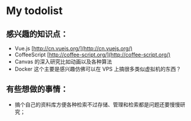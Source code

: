 My todolist
===

## 感兴趣的知识点： ##

* Vue.js [http://cn.vuejs.org/](http://cn.vuejs.org/)
* CoffeeScript [http://coffee-script.org/](http://coffee-script.org/)
* Canvas 的深入研究比如动画以及各种算法
* Docker 这个主要是感兴趣仿佛可以在 VPS 上搞很多类似虚拟机的东西？

## 有些想做的事情： ##

* 搞个自己的资料库方便各种检索不过存储、管理和检索都是问题还要慢慢研究；